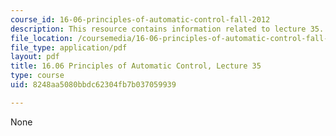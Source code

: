 ```yaml
---
course_id: 16-06-principles-of-automatic-control-fall-2012
description: This resource contains information related to lecture 35.
file_location: /coursemedia/16-06-principles-of-automatic-control-fall-2012/8248aa5080bbdc62304fb7b037059939_MIT16_06F12_Lecture_35.pdf
file_type: application/pdf
layout: pdf
title: 16.06 Principles of Automatic Control, Lecture 35
type: course
uid: 8248aa5080bbdc62304fb7b037059939

---
```

None